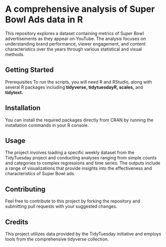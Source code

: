 # A comprehensive analysis of Super Bowl Ads data in R
This repository explores a dataset containing metrics of Super Bowl advertisements as they appear on YouTube. The analysis focuses on understanding brand performance, viewer engagement, and content characteristics over the years through various statistical and visual methods.

## Getting Started
Prerequisites
To run the scripts, you will need R and RStudio, along with several R packages including **tidyverse, tidytuesdayR, scales,** and **tidytext.**

## Installation
You can install the required packages directly from CRAN by running the installation commands in your R console.

## Usage
The project involves loading a specific weekly dataset from the TidyTuesday project and conducting analyses ranging from simple counts and categories to complex regressions and time series. The outputs include a range of visualizations that provide insights into the effectiveness and characteristics of Super Bowl ads.

## Contributing
Feel free to contribute to this project by forking the repository and submitting pull requests with your suggested changes.

## Credits
This project utilizes data provided by the TidyTuesday initiative and employs tools from the comprehensive tidyverse collection.
